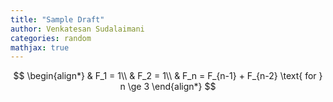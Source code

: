```yaml
---
title: "Sample Draft"
author: Venkatesan Sudalaimani
categories: random
mathjax: true
---
```


$$
\begin{align*}
  & F_1 = 1\\
  & F_2 = 1\\
  & F_n = F_{n-1} + F_{n-2} \text{ for } n \ge 3
\end{align*}
$$
